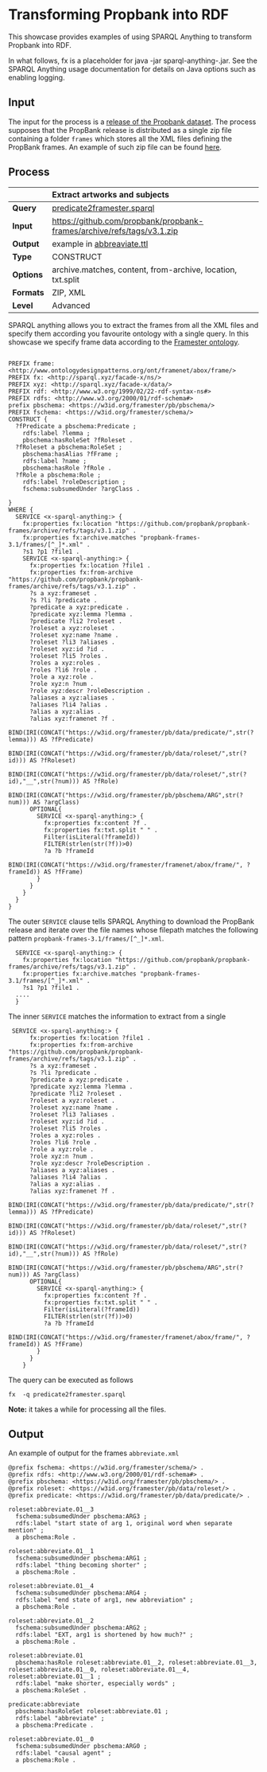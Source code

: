 # Transforming Propbank into RDF

This showcase provides examples of using SPARQL Anything to transform Propbank into RDF.

In what follows, fx is a placeholder for java -jar sparql-anything-<version>.jar. See the SPARQL Anything usage documentation for details on Java options such as enabling logging.

## Input

The input for the process is a [release of the Propbank dataset](https://github.com/propbank/propbank-frames/releases). 
The process supposes that the PropBank release is distributed as a single zip file containing a folder ``frames`` which stores all the XML files defining the PropBank frames.
An example of such zip file can be found [here](https://github.com/propbank/propbank-frames/archive/refs/tags/v3.1.zip).

## Process

|  | Extract artworks and subjects |
|:----------|:-------------|
| __Query__ | [predicate2framester.sparql](predicate2framester.sparql) |
| __Input__ | https://github.com/propbank/propbank-frames/archive/refs/tags/v3.1.zip |
| __Output__ | example in  [abbreaviate.ttl](abbreviate.ttl) |
| __Type__ | CONSTRUCT |
| __Options__ | archive.matches,  content, from-archive, location, txt.split|
| __Formats__ | ZIP, XML |
| __Level__ | Advanced 


SPARQL anything allows you to extract the frames from all the XML files and specify them according you favourite ontology with a single query.
In this showcase we specify frame data according to the [Framester ontology](https://w3id.org/framester).


```

PREFIX frame: <http://www.ontologydesignpatterns.org/ont/framenet/abox/frame/>
PREFIX fx: <http://sparql.xyz/facade-x/ns/>
PREFIX xyz: <http://sparql.xyz/facade-x/data/>
PREFIX rdf: <http://www.w3.org/1999/02/22-rdf-syntax-ns#>
PREFIX rdfs: <http://www.w3.org/2000/01/rdf-schema#>
prefix pbschema: <https://w3id.org/framester/pb/pbschema/>
PREFIX fschema: <https://w3id.org/framester/schema/>
CONSTRUCT {
  ?fPredicate a pbschema:Predicate ;
    rdfs:label ?lemma ;
    pbschema:hasRoleSet ?fRoleset .
  ?fRoleset a pbschema:RoleSet ;
    pbschema:hasAlias ?fFrame ;
    rdfs:label ?name ;
    pbschema:hasRole ?fRole .
  ?fRole a pbschema:Role ;
    rdfs:label ?roleDescription ;
    fschema:subsumedUnder ?argClass .

}
WHERE {
  SERVICE <x-sparql-anything:> {
    fx:properties fx:location "https://github.com/propbank/propbank-frames/archive/refs/tags/v3.1.zip" .
    fx:properties fx:archive.matches "propbank-frames-3.1/frames/[^_]*.xml" .
    ?s1 ?p1 ?file1 .
    SERVICE <x-sparql-anything:> {
      fx:properties fx:location ?file1 .
      fx:properties fx:from-archive "https://github.com/propbank/propbank-frames/archive/refs/tags/v3.1.zip" .
      ?s a xyz:frameset .
      ?s ?li ?predicate .
      ?predicate a xyz:predicate .
      ?predicate xyz:lemma ?lemma .
      ?predicate ?li2 ?roleset .
      ?roleset a xyz:roleset .
      ?roleset xyz:name ?name .
      ?roleset ?li3 ?aliases .
      ?roleset xyz:id ?id .
      ?roleset ?li5 ?roles .
      ?roles a xyz:roles .
      ?roles ?li6 ?role .
      ?role a xyz:role .
      ?role xyz:n ?num .
      ?role xyz:descr ?roleDescription .
      ?aliases a xyz:aliases .
      ?aliases ?li4 ?alias .
      ?alias a xyz:alias .
      ?alias xyz:framenet ?f .
      BIND(IRI(CONCAT("https://w3id.org/framester/pb/data/predicate/",str(?lemma))) AS ?fPredicate)
      BIND(IRI(CONCAT("https://w3id.org/framester/pb/data/roleset/",str(?id))) AS ?fRoleset)
      BIND(IRI(CONCAT("https://w3id.org/framester/pb/data/roleset/",str(?id),"__",str(?num))) AS ?fRole)
      BIND(IRI(CONCAT("https://w3id.org/framester/pb/pbschema/ARG",str(?num))) AS ?argClass)
      OPTIONAL{
        SERVICE <x-sparql-anything:> {
          fx:properties fx:content ?f .
          fx:properties fx:txt.split " " .
          Filter(isLiteral(?frameId))
          FILTER(strlen(str(?f))>0)
          ?a ?b ?frameId
          BIND(IRI(CONCAT("https://w3id.org/framester/framenet/abox/frame/", ?frameId)) AS ?fFrame)
        }
      }
    }
  }
}

```

The outer ``SERVICE`` clause tells SPARQL Anything to download the PropBank release and iterate over the file names whose filepath matches the following pattern ``propbank-frames-3.1/frames/[^_]*.xml``.

```
  SERVICE <x-sparql-anything:> {
    fx:properties fx:location "https://github.com/propbank/propbank-frames/archive/refs/tags/v3.1.zip" .
    fx:properties fx:archive.matches "propbank-frames-3.1/frames/[^_]*.xml" .
    ?s1 ?p1 ?file1 .
  ....
  }
```


The inner ``SERVICE`` matches the information to extract from a single

```
 SERVICE <x-sparql-anything:> {
      fx:properties fx:location ?file1 .
      fx:properties fx:from-archive "https://github.com/propbank/propbank-frames/archive/refs/tags/v3.1.zip" .
      ?s a xyz:frameset .
      ?s ?li ?predicate .
      ?predicate a xyz:predicate .
      ?predicate xyz:lemma ?lemma .
      ?predicate ?li2 ?roleset .
      ?roleset a xyz:roleset .
      ?roleset xyz:name ?name .
      ?roleset ?li3 ?aliases .
      ?roleset xyz:id ?id .
      ?roleset ?li5 ?roles .
      ?roles a xyz:roles .
      ?roles ?li6 ?role .
      ?role a xyz:role .
      ?role xyz:n ?num .
      ?role xyz:descr ?roleDescription .
      ?aliases a xyz:aliases .
      ?aliases ?li4 ?alias .
      ?alias a xyz:alias .
      ?alias xyz:framenet ?f .
      BIND(IRI(CONCAT("https://w3id.org/framester/pb/data/predicate/",str(?lemma))) AS ?fPredicate)
      BIND(IRI(CONCAT("https://w3id.org/framester/pb/data/roleset/",str(?id))) AS ?fRoleset)
      BIND(IRI(CONCAT("https://w3id.org/framester/pb/data/roleset/",str(?id),"__",str(?num))) AS ?fRole)
      BIND(IRI(CONCAT("https://w3id.org/framester/pb/pbschema/ARG",str(?num))) AS ?argClass)
      OPTIONAL{
        SERVICE <x-sparql-anything:> {
          fx:properties fx:content ?f .
          fx:properties fx:txt.split " " .
          Filter(isLiteral(?frameId))
          FILTER(strlen(str(?f))>0)
          ?a ?b ?frameId
          BIND(IRI(CONCAT("https://w3id.org/framester/framenet/abox/frame/", ?frameId)) AS ?fFrame)
        }
      }
    }
 ```

The query can be executed as follows 

```
fx  -q predicate2framester.sparql
```

**Note:**  it takes a while for processing all the files.

## Output

An example of output for the frames ``abbreviate.xml``

```
@prefix fschema: <https://w3id.org/framester/schema/> .
@prefix rdfs: <http://www.w3.org/2000/01/rdf-schema#> .
@prefix pbschema: <https://w3id.org/framester/pb/pbschema/> .
@prefix roleset: <https://w3id.org/framester/pb/data/roleset/> .
@prefix predicate: <https://w3id.org/framester/pb/data/predicate/> .

roleset:abbreviate.01__3
  fschema:subsumedUnder pbschema:ARG3 ;
  rdfs:label "start state of arg 1, original word when separate mention" ;
  a pbschema:Role .

roleset:abbreviate.01__1
  fschema:subsumedUnder pbschema:ARG1 ;
  rdfs:label "thing becoming shorter" ;
  a pbschema:Role .

roleset:abbreviate.01__4
  fschema:subsumedUnder pbschema:ARG4 ;
  rdfs:label "end state of arg1, new abbreviation" ;
  a pbschema:Role .

roleset:abbreviate.01__2
  fschema:subsumedUnder pbschema:ARG2 ;
  rdfs:label "EXT, arg1 is shortened by how much?" ;
  a pbschema:Role .

roleset:abbreviate.01
  pbschema:hasRole roleset:abbreviate.01__2, roleset:abbreviate.01__3, roleset:abbreviate.01__0, roleset:abbreviate.01__4, roleset:abbreviate.01__1 ;
  rdfs:label "make shorter, especially words" ;
  a pbschema:RoleSet .

predicate:abbreviate
  pbschema:hasRoleSet roleset:abbreviate.01 ;
  rdfs:label "abbreviate" ;
  a pbschema:Predicate .

roleset:abbreviate.01__0
  fschema:subsumedUnder pbschema:ARG0 ;
  rdfs:label "causal agent" ;
  a pbschema:Role .
```
